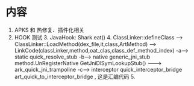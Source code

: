 # 内容
1. APKS  和 热修复、插件化相关
2. HOOK 测试
   3. JavaHook: Shark.eat()
      4. ClassLinker::defineClass --> 
                  ClassLinker::LoadMethod(dex_file,it,class,ArtMethod) -->
                        LinkCode(classLinker,method,oat_clas,class_def_method_index)
                              -a--> static          quick_resolve_stub
                              -b--> native          generic_jni_stub
                                       method.UnRegisterNative
                                       GetJniDlSymLookupStub() ---> ark_quick_jni_trampoline
                              -c--> interceptor     quick_interceptor_bridge
                                       art_quick_to_interceptor_bridge , 这是汇编代码
      5. 